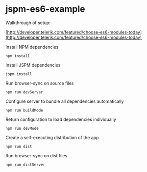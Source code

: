 # jspm-es6-example

Walkthrough of setup:

[http://developer.telerik.com/featured/choose-es6-modules-today](http://developer.telerik.com/featured/choose-es6-modules-today) 



Install NPM dependencies

`npm install`

Install JSPM dependencies

`jspm install`

Run browser-sync on source files

`npm run devServer`

Configure server to bundle all dependencies automatically

`npm run buildMode`

Return configuration to load dependencies individually

`npm run devMode`

Create a self-executing distribution of the app

`npm run dist`

Run browser-sync on dist files

`npm run distServer`
